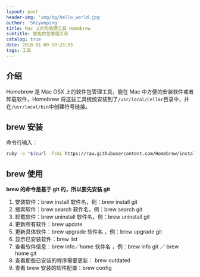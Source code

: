 ```yaml
---
layout: post
header-img: 'img/bg/hello_world.jpg'
author: 'Shiyanping'
title: Mac 上的包管理工具 Homebrew
subtitle: 智能的包管理工具
catalog: true
date: 2018-01-09 19:23:53
tags: 工具
---
```


## 介绍

Homebrew 是 Mac OSX 上的软件包管理工具，能在 Mac 中方便的安装软件或者卸载软件，Homebrew 将这些工具统统安装到了`/usr/local/Cellar`目录中，并在`/usr/local/bin`中创建符号链接。

<!-- more -->

## brew 安装

命令行输入：

```bash
ruby -e "$(curl -fsSL https://raw.githubusercontent.com/Homebrew/install/master/install)"
```

## brew 使用

**brew 的命令是基于 git 的，所以要先安装 git**

1. 安装软件：brew install 软件名，例：brew install git
2. 搜索软件：brew search 软件名，例：brew search git
3. 卸载软件：brew uninstall 软件名，例：brew uninstall git
4. 更新所有软件：brew update
5. 更新具体软件：brew upgrade 软件名 ，例：brew upgrade git
6. 显示已安装软件：brew list
7. 查看软件信息：brew info／home 软件名 ，例：brew info git ／ brew home git
8. 查看那些已安装的程序需要更新： brew outdated
9. 查看 brew 安装的软件配置：brew config

